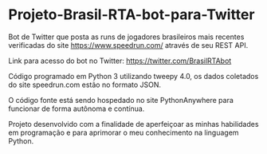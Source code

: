 # Projeto-Brasil-RTA-bot-para-Twitter
Bot de Twitter que posta as runs de jogadores brasileiros mais recentes verificadas do site https://www.speedrun.com/ através de seu REST API.

Link para acesso do bot no Twitter: https://twitter.com/BrasilRTAbot

Código programado em Python 3 utilizando tweepy 4.0, os dados coletados do site speedrun.com estão no formato JSON.

O código fonte está sendo hospedado no site PythonAnywhere para funcionar de forma autônoma e contínua.

Projeto desenvolvido com a finalidade de aperfeiçoar as minhas habilidades em programação e para aprimorar o meu conhecimento na linguagem Python.
